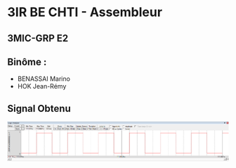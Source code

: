 # 3IR BE CHTI - Assembleur
## 3MIC-GRP E2
## Binôme : 
  * BENASSAI Marino  
  * HOK Jean-Rémy  
  
## Signal Obtenu  
![Signal Obtenu](https://github.com/PiKouri/3a-be-chti/blob/master/Signal_Obtenu.PNG?raw=true)
